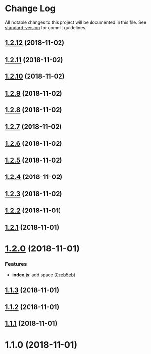 # Change Log

All notable changes to this project will be documented in this file. See [standard-version](https://github.com/conventional-changelog/standard-version) for commit guidelines.

<a name="1.2.12"></a>
## [1.2.12](https://github.com/Antoniojesusv/tecmalaga-sl/compare/v1.2.11...v1.2.12) (2018-11-02)



<a name="1.2.11"></a>
## [1.2.11](https://github.com/Antoniojesusv/tecmalaga-sl/compare/v1.2.10...v1.2.11) (2018-11-02)



<a name="1.2.10"></a>
## [1.2.10](https://github.com/Antoniojesusv/tecmalaga-sl/compare/v1.2.9...v1.2.10) (2018-11-02)



<a name="1.2.9"></a>
## [1.2.9](https://github.com/Antoniojesusv/tecmalaga-sl/compare/v1.2.8...v1.2.9) (2018-11-02)



<a name="1.2.8"></a>
## [1.2.8](https://github.com/Antoniojesusv/tecmalaga-sl/compare/v1.2.7...v1.2.8) (2018-11-02)



<a name="1.2.7"></a>
## [1.2.7](https://github.com/Antoniojesusv/tecmalaga-sl/compare/v1.2.6...v1.2.7) (2018-11-02)



<a name="1.2.6"></a>
## [1.2.6](https://github.com/Antoniojesusv/tecmalaga-sl/compare/v1.2.5...v1.2.6) (2018-11-02)



<a name="1.2.5"></a>
## [1.2.5](https://github.com/Antoniojesusv/tecmalaga-sl/compare/v1.2.4...v1.2.5) (2018-11-02)



<a name="1.2.4"></a>
## [1.2.4](https://github.com/Antoniojesusv/tecmalaga-sl/compare/v1.2.3...v1.2.4) (2018-11-02)



<a name="1.2.3"></a>
## [1.2.3](https://github.com/Antoniojesusv/tecmalaga-sl/compare/v1.2.2...v1.2.3) (2018-11-02)



<a name="1.2.2"></a>
## [1.2.2](https://github.com/Antoniojesusv/tecmalaga-sl/compare/v1.2.1...v1.2.2) (2018-11-01)



<a name="1.2.1"></a>
## [1.2.1](https://github.com/Antoniojesusv/tecmalaga-sl/compare/v1.2.0...v1.2.1) (2018-11-01)



<a name="1.2.0"></a>
# [1.2.0](https://github.com/Antoniojesusv/tecmalaga-sl/compare/v1.1.3...v1.2.0) (2018-11-01)


### Features

* **index.js:** add space ([0eeb5eb](https://github.com/Antoniojesusv/tecmalaga-sl/commit/0eeb5eb))



<a name="1.1.3"></a>
## [1.1.3](https://github.com/Antoniojesusv/tecmalaga-sl/compare/v1.1.2...v1.1.3) (2018-11-01)



<a name="1.1.2"></a>
## [1.1.2](https://github.com/Antoniojesusv/tecmalaga-sl/compare/v1.1.1...v1.1.2) (2018-11-01)



<a name="1.1.1"></a>
## [1.1.1](https://github.com/Antoniojesusv/tecmalaga-sl/compare/v1.1.0...v1.1.1) (2018-11-01)



<a name="1.1.0"></a>
# 1.1.0 (2018-11-01)
